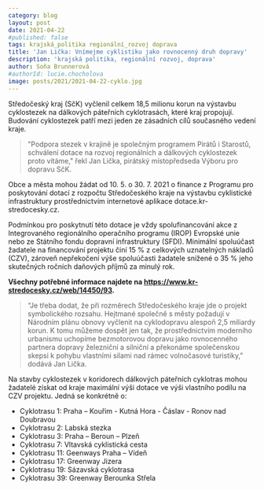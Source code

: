 ```yaml
---
category: blog
layout: post
date: 2021-04-22
#published: false
tags: krajská_politika regionální_rozvoj doprava
title: 'Jan Lička: Vnímejme cyklistiku jako rovnocenný druh dopravy'
description: 'krajská politika, regionální rozvoj, doprava'
author: Soňa Brunnerová
#authorId: lucie.chocholova
image: posts/2021/2021-04-22-cyklo.jpg
---
```

Středočeský kraj (SčK) vyčlenil celkem 18,5 milionu korun na výstavbu cyklostezek na dálkových páteřních cyklotrasách, které kraj propojují. Budování cyklostezek patří mezi jeden ze zásadních cílů současného vedení kraje.

> "Podpora stezek v krajině je společným programem Pirátů i Starostů, schválení dotace na rozvoj regionálních a dálkových cyklostezek proto vítáme," řekl Jan Lička, pirátský místopředseda Výboru pro dopravu SčK.

Obce a města mohou žádat od 10. 5. o 30. 7. 2021 o finance z Programu pro poskytování dotací z rozpočtu Středočeského kraje na výstavbu cyklistické infrastruktury prostřednictvím internetové aplikace dotace.kr-stredocesky.cz.

Podmínkou pro poskytnutí této dotace je vždy spolufinancování akce z Integrovaného regionálního operačního programu (IROP) Evropské unie nebo ze Státního fondu dopravní infrastruktury (SFDI). Minimální spoluúčast žadatele na financování projektu činí 15 % z celkových uznatelných nákladů (CZV), zároveň nepřekočení výše spoluúčasti žadatele snížené o 35 % jeho skutečných ročních daňových příjmů za minulý rok.

**Všechny potřebné informace najdete na https://www.kr-stredocesky.cz/web/14450/93.**

> “Je třeba dodat, že při rozměrech Středočeského kraje jde o projekt symbolického rozsahu. Hejtmané společně s městy požadují v Národním plánu obnovy vyčlenit na cyklodopravu alespoň 2,5 miliardy korun. K tomu můžeme dospět jen tak, že prostřednictvím moderního urbanismu uchopíme bezmotorovou dopravu jako rovnocenného partnera dopravy železniční a silniční a překonáme společenskou skepsi k pohybu vlastními silami nad rámec volnočasové turistiky," dodává Jan Lička.

Na stavby cyklostezek v koridorech dálkových páteřních cyklotras mohou žadatelé získat od kraje maximální výši dotace ve výši vlastního podílu na CZV projektu. Jedná se konkrétně o:
* Cyklotrasu 1: Praha – Kouřim - Kutná Hora - Čáslav - Ronov nad Doubravou
* Cyklotrasu 2: Labská stezka
* Cyklotrasu 3: Praha – Beroun – Plzeň
* Cyklotrasu 7: Vltavská cyklistická cesta
* Cyklotrasu 11: Geenways Praha – Vídeň
* Cyklotrasu 17: Greenway Jizera
* Cyklotrasu 19: Sázavská cyklotrasa
* Cyklotrasu 39: Greenway Berounka Střela
